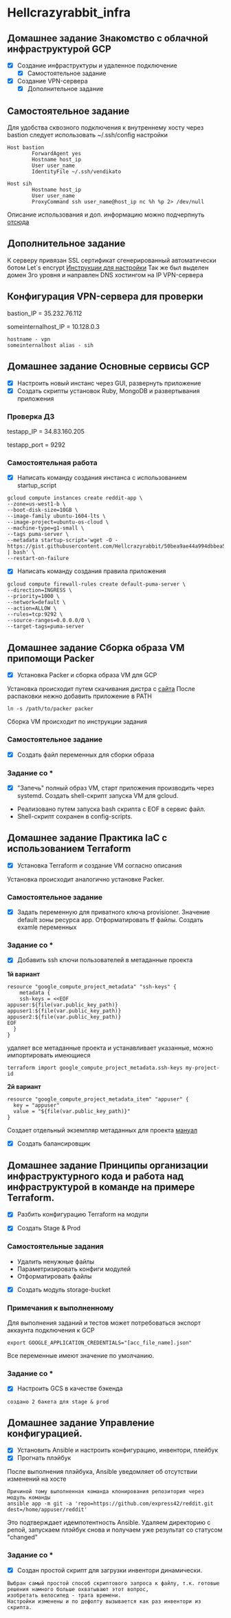 # Hellcrazyrabbit_infra
## Домашнее задание Знакомство с облачной инфраструктурой GCP
- [x] Создание инфраструктуры и удаленное подключение
	- [x] Самостоятельное задание 
- [X] Создание VPN-сервера
	- [X] Дополнительное задание

## Самостоятельное задание
 Для удобства сквозного подключения к внутреннему хосту через bastion
следует использовать ~/.ssh/config настройки
`````
Host bastion
        ForwardAgent yes
        Hostname host_ip
        User user_name
        IdentityFile ~/.ssh/vendikato

Host sih
        Hostname host_ip
        User user_name
        ProxyCommand ssh user_name@host_ip nc %h %p 2> /dev/null
`````
Описание использования и доп. информацию можно подчерпнуть [отсюда](https://www.cyberciti.biz/faq/create-ssh-config-file-on-linux-unix/)

## Дополнительное задание
К серверу привязан SSL сертификат сгенерированный автоматически ботом Let`s encrypt
[Инструкции для настройки](https://certbot.eff.org/lets-encrypt/ubuntutrusty-other)
Так же был выделен домен 3го уровня и направлен DNS хостингом на IP VPN-сервера
 
## Конфигурация VPN-сервера для проверки

bastion_IP = 35.232.76.112

someinternalhost_IP = 10.128.0.3
`````
hostname - vpn
someinternalhost alias - sih
````` 

## Домашнее задание Основные сервисы GCP
 - [x] Настроить новый инстанс через GUI, развернуть приложение
 - [x] Создать скрипты установок Ruby, MongoDB и развертывания приложения

### Проверка ДЗ

testapp_IP = 34.83.160.205

testapp_port = 9292

### Самостоятельная работа
- [x] Написать команду создания инстанса с использованием startup_script
````` 
gcloud compute instances create reddit-app \ 
--zone=us-west1-b \ 
--boot-disk-size=10GB \ 
--image-family ubuntu-1604-lts \ 
--image-project=ubuntu-os-cloud \ 
--machine-type=g1-small \ 
--tags puma-server \ 
--metadata startup-script='wget -O - https://gist.githubusercontent.com/Hellcrazyrabbit/50bea9ae44a994dbbea5cebd783f8e71/raw/88734dee34947de6d9cf4f1975e3e6e6daaaa66d/startupscript.sh | bash' \
--restart-on-failure
`````

- [x] Написать команду создания правила приложения 
`````
gcloud compute firewall-rules create default-puma-server \ 
--direction=INGRESS \ 
--priority=1000 \ 
--network=default \ 
--action=ALLOW \ 
--rules=tcp:9292 \ 
--source-ranges=0.0.0.0/0 \
--target-tags=puma-server
`````
## Домашнее задание Сборка образа VM припомощи Packer

- [x] Установка Packer и сборка образа VM для GCP

Установка происходит путем скачивания дистра с [сайта](https://www.packer.io/downloads.html)
После распаковки нежно добавить приложение в PATH
`````
ln -s /path/to/packer packer
````` 
Сборка VM происходит по инструкции задания

### Самостоятельное задание
- [x] Создать файл переменных для сборки образа

### Задание со *

 - [x] "Запечь" полный образ VM, старт приложения производить через systemd. Создать shell-скрипт запуска VM для gcloud. 

 - Реализовано путем запуска bash скрипта с EOF в сервис файл.
 - Shell-скрипт сохранен в config-scripts.

## Домашнее задание Практика IaC с использованием Terraform

 - [x] Установка Terraform и создание VM согласно описания

Установка проиcходит аналогично установке Packer.

### Самостоятельное задание 

 - [x] Задать переменную для приватного ключа provisioner. Значение default зоны ресурса app. Отформатировать tf файлы. Создать examle переменных

### Задание со *

 - [x] Добавить ssh ключи пользователей в метаданные проекта

**1й вариант**
`````
resource "google_compute_project_metadata" "ssh-keys" {
    metadata {
    ssh-keys = <<EOF
appuser:${file(var.public_key_path)}
appuser1:${file(var.public_key_path)}
appuser2:${file(var.public_key_path)}
EOF
  }
}
`````
удаляет все метаданные проекта и устанавливает указанные, можно импортировать имеющиеся 
`````
terraform import google_compute_project_metadata.ssh-keys my-project-id
````` 

**2й вариант**
`````
resource "google_compute_project_metadata_item" "appuser" {
  key = "appuser"
  value = "${file(var.public_key_path)}"
}
`````
Создает отдельный экземпляр метаданных для проекта
[мануал](https://www.terraform.io/docs/providers/google/r/compute_project_metadata.html)


- [X] Создать балансировщик

## Домашнее задание Принципы организации инфраструктурного кода и работа над инфраструктурой в команде на примере Terraform.

- [x] Разбить конфигурацию Terraform на модули

- [x] Создать Stage & Prod
### Самостоятельные задания
- Удалить ненужные файлы
- Параметризировать конфиги модулей
- Отформатировать файлы
 
- [x] Создать модуль storage-bucket

### Примечания к выполненному
Для выполнения заданий и тестов может потребоваться  экспорт аккаунта подключения к GCP
`````
export GOOGLE_APPLICATION_CREDENTIALS="[acc_file_name].json"
`````
Все переменные имеют значение по умолчанию.

### Задание со *
- [X] Настроить GCS в качестве бэкенда

`````
создано 2 бакета для stage & prod
`````

## Домашнее задание Управление конфигурацией.

- [x] Установить Ansible и настроить конфигурацию, инвентори, плейбук
- [x] Прогнать плэйбук 

После выполнения плэйбука, Ansible уведомляет об отсутствии изменений на хосте
`````
Причиной тому выполненная команда клонирования репозитория через модуль команды
ansible app -m git -a 'repo=https://github.com/express42/reddit.git dest=/home/appuser/reddit' 
`````
Это подтверждает идемпотентность Ansible. Удаляем директорию с репой, запускаем плэйбук снова и получаем уже результат со статусом "changed"

### Задание со *

-[x] Создан простой скрипт для загрузки инвентори динамически.
`````
Выбран самый простой способ скриптового запроса к файлу, т.к. готовые решения намного больше охватывают этот вопрос,
изобретать велосипед - трата времени.
Настройки изменены и по дефолту вызывается как раз инвентори из скрипта.
`````
